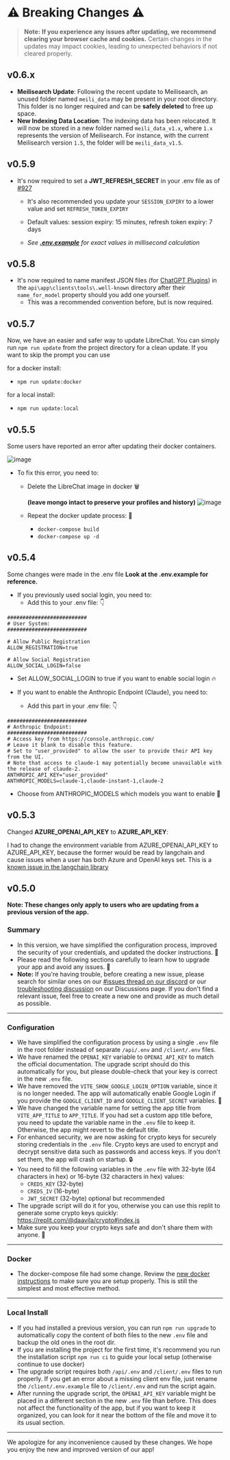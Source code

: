 # ⚠️ **Breaking Changes** ⚠️

> **Note:**
**If you experience any issues after updating, we recommend clearing your browser cache and cookies.**
Certain changes in the updates may impact cookies, leading to unexpected behaviors if not cleared properly.

## v0.6.x

- **Meilisearch Update**: Following the recent update to Meilisearch, an unused folder named `meili_data` may be present in your root directory. This folder is no longer required and can be **safely deleted** to free up space.
- **New Indexing Data Location**: The indexing data has been relocated. It will now be stored in a new folder named `meili_data_v1.x`, where `1.x` represents the version of Meilisearch. For instance, with the current Meilisearch version `1.5`, the folder will be `meili_data_v1.5`.

## v0.5.9

- It's now required to set a **JWT_REFRESH_SECRET** in your .env file as of [#927](https://github.com/danny-avila/LibreChat/pull/927)
  - It's also recommended you update your `SESSION_EXPIRY` to a lower value and set `REFRESH_TOKEN_EXPIRY`

  - Default values: session expiry: 15 minutes, refresh token expiry: 7 days

  - *See **[.env.example](https://github.com/danny-avila/LibreChat/blob/1378eb5097b666a4add27923e47be73919957e5b/.env.example#L314)** for exact values in millisecond calculation*

## v0.5.8

- It's now required to name manifest JSON files (for [ChatGPT Plugins](..\features\plugins\chatgpt_plugins_openapi.md)) in the `api\app\clients\tools\.well-known` directory after their `name_for_model` property should you add one yourself.
    - This was a recommended convention before, but is now required.

## v0.5.7

Now, we have an easier and safer way to update LibreChat. You can simply run `npm run update` from the project directory for a clean update.
If you want to skip the prompt you can use

for a docker install:
- `npm run update:docker`

for a local install:
- `npm run update:local`


## v0.5.5
Some users have reported an error after updating their docker containers.

![image](https://github.com/fuegovic/LibreChat/assets/32828263/1265d664-5a9c-47d2-b405-47bc0d029a8d)

- To fix this error, you need to:
  - Delete the LibreChat image in docker 🗑️

    **(leave mongo intact to preserve your profiles and history)**
    ![image](https://github.com/fuegovic/LibreChat/assets/32828263/acf15682-435e-44bd-8873-a5dceb3121cc)
  - Repeat the docker update process: 🚀
    - `docker-compose build`
    - `docker-compose up -d`

## v0.5.4
Some changes were made in the .env file
**Look at the .env.example for reference.**

- If you previously used social login, you need to:
  - Add this to your .env file: 👇

```env
##########################
# User System:
##########################

# Allow Public Registration
ALLOW_REGISTRATION=true

# Allow Social Registration
ALLOW_SOCIAL_LOGIN=false
```

  - Set ALLOW_SOCIAL_LOGIN to true if you want to enable social login 🔥

- If you want to enable the Anthropic Endpoint (Claude), you need to:
  - Add this part in your .env file: 👇

```env
##########################
# Anthropic Endpoint:
##########################
# Access key from https://console.anthropic.com/
# Leave it blank to disable this feature.
# Set to "user_provided" to allow the user to provide their API key from the UI.
# Note that access to claude-1 may potentially become unavailable with the release of claude-2.
ANTHROPIC_API_KEY="user_provided"
ANTHROPIC_MODELS=claude-1,claude-instant-1,claude-2
```

  - Choose from ANTHROPIC_MODELS which models you want to enable 🤖

## v0.5.3

Changed **AZURE_OPENAI_API_KEY** to **AZURE_API_KEY**:

I had to change the environment variable from AZURE_OPENAI_API_KEY to AZURE_API_KEY, because the former would be read by langchain and cause issues when a user has both Azure and OpenAI keys set. This is a [known issue in the langchain library](https://github.com/hwchase17/langchainjs/issues/1687)

## v0.5.0

**Note: These changes only apply to users who are updating from a previous version of the app.**

### Summary
- In this version, we have simplified the configuration process, improved the security of your credentials, and updated the docker instructions. 🚀
- Please read the following sections carefully to learn how to upgrade your app and avoid any issues. 🙏
- **Note:** If you're having trouble, before creating a new issue, please search for similar ones on our [#issues thread on our discord](https://discord.gg/weqZFtD9C4) or our [troubleshooting discussion](https://github.com/danny-avila/LibreChat/discussions/new?category=troubleshooting) on our Discussions page. If you don't find a relevant issue, feel free to create a new one and provide as much detail as possible.

---

### Configuration
- We have simplified the configuration process by using a single `.env` file in the root folder instead of separate `/api/.env` and `/client/.env` files.
- We have renamed the `OPENAI_KEY` variable to `OPENAI_API_KEY` to match the official documentation. The upgrade script should do this automatically for you, but please double-check that your key is correct in the new `.env` file.
- We have removed the `VITE_SHOW_GOOGLE_LOGIN_OPTION` variable, since it is no longer needed. The app will automatically enable Google Login if you provide the `GOOGLE_CLIENT_ID` and `GOOGLE_CLIENT_SECRET` variables. 🔑
- We have changed the variable name for setting the app title from `VITE_APP_TITLE` to `APP_TITLE`. If you had set a custom app title before, you need to update the variable name in the `.env` file to keep it. Otherwise, the app might revert to the default title.
- For enhanced security, we are now asking for crypto keys for securely storing credentials in the `.env` file. Crypto keys are used to encrypt and decrypt sensitive data such as passwords and access keys. If you don't set them, the app will crash on startup. 🔒
- You need to fill the following variables in the `.env` file with 32-byte (64 characters in hex) or 16-byte (32 characters in hex) values:
  - `CREDS_KEY` (32-byte)
  - `CREDS_IV` (16-byte)
  - `JWT_SECRET` (32-byte) optional but recommended
- The upgrade script will do it for you, otherwise you can use this replit to generate some crypto keys quickly: https://replit.com/@daavila/crypto#index.js
- Make sure you keep your crypto keys safe and don't share them with anyone. 🙊

---

### Docker
- The docker-compose file had some change. Review the [new docker instructions](../install/docker_compose_install.md) to make sure you are setup properly. This is still the simplest and most effective method.

---

### Local Install
- If you had installed a previous version, you can run `npm run upgrade` to automatically copy the content of both files to the new `.env` file and backup the old ones in the root dir.
- If you are installing the project for the first time, it's recommend you run the installation script `npm run ci` to guide your local setup (otherwise continue to use docker)
- The upgrade script requires both `/api/.env` and `/client/.env` files to run properly. If you get an error about a missing client env file, just rename the `/client/.env.example` file to `/client/.env` and run the script again.
- After running the upgrade script, the `OPENAI_API_KEY` variable might be placed in a different section in the new `.env` file than before. This does not affect the functionality of the app, but if you want to keep it organized, you can look for it near the bottom of the file and move it to its usual section.

---

We apologize for any inconvenience caused by these changes. We hope you enjoy the new and improved version of our app!
